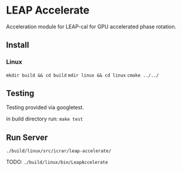 # LEAP Accelerate

Acceleration module for LEAP-cal for GPU accelerated phase rotation.

## Install

### Linux

`mkdir build && cd build`
`mdir linux && cd linux`
`cmake ../../`

## Testing

Testing provided via googletest.

in build directory run:
`make test`

## Run Server

`./build/linux/src/icrar/leap-accelerate/`

TODO:
`./build/linux/bin/LeapAccelerate`